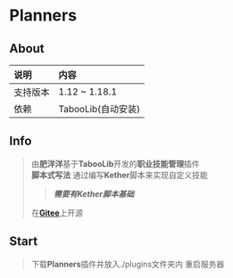 # Planners

## About

|说明       |内容                 |
|:---       |:---                 |
|支持版本   |1.12 ~ 1.18.1        |
|依赖       |TabooLib(自动安装)   |

## Info

> 由**肥洋洋**基于**TabooLib**开发的**职业技能管理**插件  
> **脚本式写法** 通过编写**Kether**脚本来实现自定义技能  
>> ***需要有Kether脚本基础***  
>
> 在[**Gitee**](https://gitee.com/amazing-ocean-origin/planners)上开源

## Start

> 下载**Planners**插件并放入./plugins文件夹内
> 重启服务器